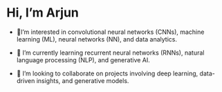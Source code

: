 # Hi, I’m Arjun 

- 👀I’m interested in convolutional neural networks (CNNs), machine learning (ML), neural networks (NN), and data analytics.

- 🌱 I’m currently learning recurrent neural networks (RNNs), natural language processing (NLP), and generative AI.

- 💞️ I’m looking to collaborate on projects involving deep learning, data-driven insights, and generative models. 
